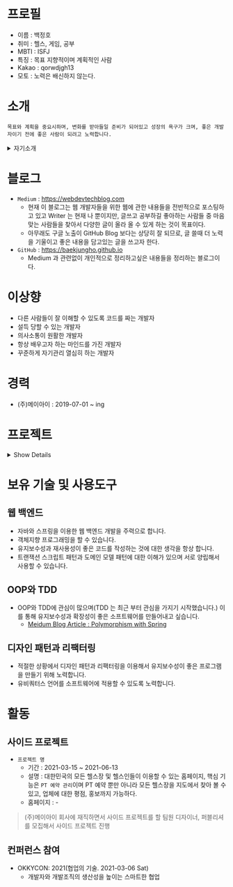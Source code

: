 # 프로필

- 이름 : 백정호
- 취미 : 헬스, 게임, 공부
- MBTI : ISFJ
- 특징 : 목표 지향적이며 계획적인 사람
- Kakao : qorwdjgh13
- 모토 : 노력은 배신하지 않는다.

# 소개

`목표와 계획을 중요시하며, 변화를 받아들일 준비가 되어있고 성장의 욕구가 크며, 좋은 개발자이기 전에 좋은 사람이 되려고 노력합니다.` 

<details>
  <summary>자기소개</summary>
  </br>
        첫 회사에 입사 당시 스프링에 대한 이해가 많이 부족한 상태에서 입사해서 많은 노력 끝에 현재는 개발 팀 내에서 자바, 스프링 관련 지식들을 공부 후 전파하고있으며 프로젝트의 메인 개발자로 투입되고 있습니다. 
   </br></br>    
       또한 'Swagger 를 통한 API 문서화 도입' 및 '커밋 메시지 규칙 도입', '신입 개발자 교육', '각종 정보 문서화' 등을 행하였으며, 개발팀의 핵심 개발자로 자리잡고있습니다.
   </br></br>
        현재는 개발자로서 더 성장하기 위해 자사 서비스를 운영하며, 개발 문화가 잘 정착되어있는 회사를 찾고 있습니다.
</details>

# 블로그

- `Medium` : https://webdevtechblog.com
  - 현재 이 블로그는 웹 개발자들을 위한 웹에 관한 내용들을 전반적으로 포스팅하고 있고 Writer 는 현재 나 뿐이지만, 글쓰고 공부하길 좋아하는 사람들 중 마음 맞는 사람들을 찾아서 다양한 글이 올라 올 수 있게 하는 것이 목표이다.
  - 아무래도 구글 노출이 GitHub Blog 보다는 상당히 잘 되므로, 글 쓸때 더 노력을 기울이고 좋은 내용을 담고있는 글을 쓰고자 한다.
- `GitHub` : https://baekjungho.github.io
  - Medium 과 관련없이 개인적으로 정리하고싶은 내용들을 정리하는 블로그이다.

# 이상향

- 다른 사람들이 잘 이해할 수 있도록 코드를 짜는 개발자
- 설득 당할 수 있는 개발자
- 의사소통이 원활한 개발자
- 항상 배우고자 하는 마인드를 가진 개발자
- 꾸준하게 자기관리 열심히 하는 개발자

# 경력

- (주)메이아이 : 2019-07-01 ~ ing

# 프로젝트

<details>
  <summary>Show Details</summary>
  </br>
  <details>
    <summary>🌃(주)메이아이 : 2019-07-01 ~ ing</summary>
    </br>
    <details>
      <summary>📌일제강제동원피해자지원재단(2021-03-02 ~ 2021-05-10)</summary>
      </br>
      <p><strong>* Tool : IntelliJ</strong></p>
      <p><strong>* Environment : Spring Boot 1.5.4, JDK 1.8, JSP, MySQL</strong></p>
      </br>
      </br>
      <p>프로젝트 메인 개발자로 투입</p>
      <p>사수로서 신입 교육 및 양성</p>
      <p>게시판 및 프로그램 개발</p>
    </details>
    <details>
      <summary>📌소상공인 지식나눔터 개발(2020-12-15 ~ 2021-02-01)</summary>
      </br>
      <p><strong>* Tool : IntelliJ</strong></p>
      <p><strong>* Environment : Spring Boot 1.5.4, JDK 1.7, JSP, Oracle, Swagger</strong></p>
      </br>
      </br>
      <p>전체적인 테이블 설계</p>
      <p>동영상 관리</p>
      <p>더보기 모듈 개발</p>
      <p>다형성, DIP, OCP, SRP 를 최대한 지키기 위해서 노력.</p>
      <p>관리자 채널 관리</p>
      <p>통계</p>
      <p>통합검색(채널, 영상 추가)</p>
    </details>
    <details>
      <summary>📌여성인재 DB 관리 시스템 개발(2020-11-15 ~ 2020-12-31)</summary>
      </br>
      <p><strong>* Tool : IntelliJ</strong></p>
      <p><strong>* Environment : Spring Boot 1.5.4, JDK 1.8, JSP, Oracle</strong></p>
      </br>
      </br>
      <p>직종관리</p>
      <p>전문분야관리</p>
      <p>회원관리</p>
      <p>통계</p>
    </details>
    <details>
      <summary>📌수자원공사 단비톡톡 추가 개발 및 기능 개선(2020-10-11 ~ 2020-11-15)</summary>
      </br>
      <p><strong>* Tool : IntelliJ</strong></p>
      <p><strong>* Environment : Spring Boot 1.5.4, JDK 1.7, JSP, Oracle</strong></p>
      <p><strong>* 특이사항 : 개발서버 Tomcat7, 운영서버 : Jeus6</strong></p>
      </br>
      </br>
      <p>회원가입</p>
      <p>회원정보수정</p>
      <p>아이디/비밀번호 찾기</p>
      <p>휴면상태해제처리</p>
      <p>비밀번호변경</p>
      <p>비밀번호초기화</p>
      <p>회원탈퇴</p>
      <p>마일리지 적립</p>
      <p>마일리지 차감</p>
      <p>엑셀 데이터 업로드</p>
      <p>마일리지 적립한도</p>
      <p>마일리지 상품 구매</p>
      <p>협력을 "마일리지 적립과 차감" 으로 보고 역할을 "마일리지 적립", "마일리지 차감" 으로 분리. 역할은 곧 책임을 암시. 적립과 차감 조건이 여러개여서, 각 조건에 따라 다르게 동작해야 하므로 전략 패턴을 이용하여 문제 해결.</p>
      <p>알림 서비스(SMS, EMAIL)</p>
      <p>본인인증</p>
      <p>설문조사 통계 엑셀 다운로드</p>
      <p>SSO 연계</p>
      <p>DataBase Migration</p>
      </details>
    <details>
      <summary>📌CMS 리팩터링(2020-05-21 ~ 2020-06-04)</summary>
      </br>
      <p><strong>* Tool : IntelliJ</strong></p>
      <p><strong>* Environment : Spring Boot 1.5.4, JDK 1.7, JSP, MySQL</strong></p>
      </br>
      </br>
      <p>CMS 리팩터링</p>
    </details>
    <details>
      <summary>📌디자인시안 관리 프로그램 개발(2020-10-01 ~ 2020-10-10)</summary>
      </br>
      <p><strong>* Tool : IntelliJ</strong></p>
      <p><strong>* Environment : Spring Boot 1.5.4, JDK 1.8, JSP, MySQL</strong></p>
      </br>
      </br>
      <p>디자인시안 관리 프로그램 개발</p>
    </details>
    <details>
      <summary>📌소상공인 확인서 발급 시스템 구축(2020-06-15 ~ 2020-09-31)</summary>
      </br>
      <p><strong>* Tool : IntelliJ, Eclipse</strong></p>
      <p><strong>* Environment : Spring Boot 1.5.4, JDK 1.8(관리자. 신규), JDK1.6(사용자. 대민) JSP, Oracle</strong></p>
      </br>
      </br>
      <p>내부 DB 의 직원 정보 테이블을 이용한 로그인 연동</p>
      <p>Jeus8 의 app 에 소스 배포</p>
      <p>개인정보이력 AOP 구현</p>
      <p>SMS 문자 발송 AOP 와 Scheduler 구현</p>
      <p>내부 DB 와 연계해서, 자체 DB 에 개인정보 최신화</p>
      <p>권한 처리</p>
      <p>엑셀다운로드</p>
      <p>본인인증</p>
      <p>SSO 연계</p>
      <p>내부 공통사업관리 모듈 연계(파일공통다운로드, 인증이력)</p>
      <p>반려이력, 유효기간연장이력, 발급이력 관리</p>
      <p>센터별 발급 통계 현황 구현</p>
      <p>게시판 메인 레이아웃에 붙이기</p>
    </details>
    <details>
      <summary>📌보령시청 긴급재난지원금 신청 개발(2020-04-20 ~ 2020-05-20)</summary>
      </br>
      <p><strong>* Tool : IntelliJ</strong></p>
      <p><strong>* Environment : Spring Boot 1.5.4, JDK 1.7, JSP, Tibero</strong></p>
      </br>
      </br>
      <p>보령시청 긴급재난지원금 신청 개발</p>
    </details>
    <details>
      <summary>📌명랑핫도그 국문/영문 서버 분리(2020-04-15)</summary>
      </br>
      <p>명랑핫도그 국문/영문 서버 분리</p>
    </details>
    <details>
      <summary>📌공주대학교 홈페이지 개편(2020-01-01 ~ 2020-04-10)</summary>
      </br>
      <p><strong>* Tool : IntelliJ</strong></p>
      <p><strong>* Environment : Spring Boot 1.5.4, JDK 1.8, JSP, ORACLE</strong></p>
      </br>
      </br>
      <p>대학 대표 조직도, 직원관리 개발(관리자, 사용자)</p>
      <p>대학 학과 조직도, 직원관리, 교수관리 개발(관리자, 사용자)</p>
      <p>대용량 파일 첨부 솔루션(nero, AtwoM 회사) 붙이기</p>
      <p>규정집/학칙 PDF 관리 개발(관리자, 사용자)</p>
      <p>시설물 신청 관리(관리자, 사용자)</p>
      <p>무료버스 관리(관리자, 사용자)</p>
      <p>단과대 메인, 서브 레이아웃 작업</p>
      <p>단과대 메인 페이지 작업(팝업, 공지, 일정 비동기로 출력)</p>
      <p>DataBase Migration</p>
    </details>
    <details>
      <summary>📌한국 조폐공사 수정사항 처리(2019-12)</summary>
      </br>
      <p>수정사항 처리</p>
    </details>
    <details>
      <summary>📌대전 동구청 홈페이지 개발(2019-09-01 ~ 2019-12-31)</summary>
      </br>
      <p><strong>* Tool : IntelliJ</strong></p>
      <p><strong>* Environment : Spring Boot 1.5.4, JDK 1.8, JSP, MySQL</strong></p>
      </br>
      </br>
      <p>민원사무편람(관리자, 사용자)</p>
      <p>만족도조사(사용자)</p>
      <p>날씨, 미세먼지 공공 API</p>
      <p>사전정보공개(관리자, 사용자)</p>
      <p>정책실명제(관리자, 사용자)</p>
      <p>단체예약(관리자, 사용자)</p>
      <p>약수터안내(관리자, 사용자)</p>
      <p>예산서공개(관리자, 사용자)</p>
      <p>설문조사(관리자, 사용자) 추가 개발</p>
      <p>메인게시판연계(JSON)</p>
      <p>팝업관리(JSON)</p>
      <p>썸네일 생성해서 JSP에 출력(DB에서 긁어오지 않고 파일로 출력)</p>
      <p>관광명소 수정</p>
      <p>일정관리</p>
      <p>스크래핑(크롤링)을 통한 IFRAME 관리</p>
      <p>중점관리대상사업현황(관리자, 사용자)</p>
      <p>DataBase Migration</p>
      <p>감리문서 작성</p>
    </details>
    <details>
      <summary>📌CMS 관리(2019-07-01 ~ 2019-08-31)</summary>
      </br>
      <p><strong>* Tool : IntelliJ</strong></p>
      <p><strong>* Environment : Spring Boot 1.5.4, JDK 1.7, JSP, MySQL</strong></p>
      </br>
      </br>
      <p>설문조사 관리 개발</p>
      <p>파일 관리 개발</p>
      <p>CMS 사용법 숙지 및 수정사항 처리</p>
    </details>
  </details>
</details>

# 보유 기술 및 사용도구

## 웹 백엔드

- 자바와 스프링을 이용한 웹 백엔드 개발을 주력으로 합니다.
- 객체지향 프로그래밍을 할 수 있습니다.
- 유지보수성과 재사용성이 좋은 코드를 작성하는 것에 대한 생각을 항상 합니다.
- 트랜잭션 스크립트 패턴과 도메인 모델 패턴에 대한 이해가 있으며 서로 양립해서 사용할 수 있습니다.

## OOP와 TDD

- OOP와 TDD에 관심이 많으며(TDD 는 최근 부터 관심을 가지기 시작했습니다.) 이를 통해 유지보수성과 확장성이 좋은 소프트웨어를 만들어내고 싶습니다.
  - [Meidum Blog Article : Polymorphism with Spring](https://webdevtechblog.com/polymorphism-with-spring-79ea94559d55)

## 디자인 패턴과 리팩터링

- 적절한 상황에서 디자인 패턴과 리팩터링을 이용해서 유지보수성이 좋은 프로그램을 만들기 위해 노력합니다.
- 유비쿼터스 언어를 소프트웨어에 적용할 수 있도록 노력합니다.

# 활동

## 사이드 프로젝트

- `프로젝트 명`
  - 기간 : 2021-03-15 ~ 2021-06-13
  - 설명 : 대한민국의 모든 헬스장 및 헬스인들이 이용할 수 있는 홈페이지, 핵심 기능은 `PT 예약 관리`이며 PT 예약 뿐만 아니라 모든 헬스장을 지도에서 찾아 볼 수 있고, 업체에 대한 평점, 홍보까지 가능하다.
  - 홈페이지 : -

> (주)메이아이 회사에 재직하면서 사이드 프로젝트를 할 팀원 디자이너, 퍼블리셔를 모집해서 사이드 프로젝트 진행

## 컨퍼런스 참여

- OKKYCON: 2021(협업의 기술. 2021-03-06 Sat) 
  - 개발자와 개발조직의 생산성을 높이는 스마트한 협업
